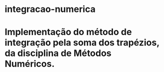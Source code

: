 # integracao-numerica
# Implementação do método de integração pela soma dos trapézios, da disciplina de Métodos Numéricos.
